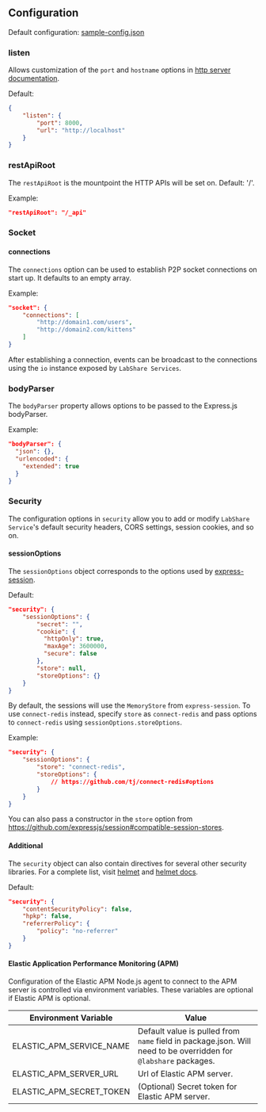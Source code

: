 ## Configuration

Default configuration: [sample-config.json](../sample-config.json)

### listen

Allows customization of the `port` and `hostname` options in [http server documentation](https://nodejs.org/api/http.html#http_server_listen_port_hostname_backlog_callback).

Default:
```json
{
    "listen": {
        "port": 8000,
        "url": "http://localhost"
    }
}
```

### restApiRoot

The `restApiRoot` is the mountpoint the HTTP APIs will be set on. Default: '/'.

Example:
```json
"restApiRoot": "/_api"
```

### Socket

#### connections

The `connections` option can be used to establish P2P socket connections on start up. It defaults to an empty array.

Example:
```json
"socket": {
    "connections": [
        "http://domain1.com/users",
        "http://domain2.com/kittens"
    ]
}
```

After establishing a connection, events can be broadcast to the connections using the `io` instance exposed by `LabShare Services`.

### bodyParser

The `bodyParser` property allows options to be passed to the Express.js bodyParser.

Example:
```json
"bodyParser": {
  "json": {},
  "urlencoded": {
    "extended": true
  }
}
```

### Security

The configuration options in `security` allow you to add or modify `LabShare Service`'s default security headers, CORS settings, session cookies, and so on.

#### sessionOptions

The `sessionOptions` object corresponds to the options used by [express-session](https://www.npmjs.com/package/express-session#options).

Default:
```json
"security": {
    "sessionOptions": {
        "secret": "",
        "cookie": {
          "httpOnly": true,
          "maxAge": 3600000,
          "secure": false
        },
        "store": null,
        "storeOptions": {}
    }
}
```

By default, the sessions will use the `MemoryStore` from `express-session`. To use `connect-redis` instead, specify `store` as
`connect-redis` and pass options to `connect-redis` using `sessionOptions.storeOptions`.

Example:
```json
"security": {
    "sessionOptions": {
        "store": "connect-redis",
        "storeOptions": {
            // https://github.com/tj/connect-redis#options
        }
    }
}
```

You can also pass a constructor in the `store` option from https://github.com/expressjs/session#compatible-session-stores.

#### Additional

The `security` object can also contain directives for several other security libraries. For a complete list, visit [helmet](https://www.npmjs.com/package/helmet#how-it-works) and [helmet docs](https://helmetjs.github.io/docs/).

Default:
```json
"security": {
    "contentSecurityPolicy": false,
    "hpkp": false,
    "referrerPolicy": {
        "policy": "no-referrer"
    }
}
```

#### Elastic Application Performance Monitoring (APM)

Configuration of the Elastic APM Node.js agent to connect to the APM server is controlled via environment variables. These variables are optional if Elastic APM is optional.

| Environment Variable   | Value |
| ------------- | ------------- |
| ELASTIC_APM_SERVICE_NAME  | Default value is pulled from `name` field in package.json. Will need to be overridden for `@labshare` packages. |
| ELASTIC_APM_SERVER_URL  | Url of Elastic APM server.  |
| ELASTIC_APM_SECRET_TOKEN  | (Optional) Secret token for Elastic APM server. |